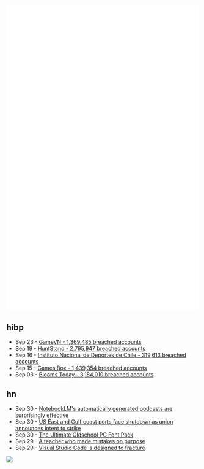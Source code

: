 ![Metrics](https://raw.githubusercontent.com/phixion/phixion/master/metrics.svg)

## hibp

<!--
for https://github.com/phixion/phixion/blob/main/.github/workflows/feeds.yml
-->
<!--START_SECTION:haveibeenpwnd-->
- Sep 23 - [GameVN - 1,369,485 breached accounts](https://haveibeenpwned.com/PwnedWebsites#GameVN)
- Sep 19 - [HuntStand - 2,795,947 breached accounts](https://haveibeenpwned.com/PwnedWebsites#HuntStand)
- Sep 16 - [Instituto Nacional de Deportes de Chile - 319,613 breached accounts](https://haveibeenpwned.com/PwnedWebsites#InstitutoNacionalDeDeportesDeChile)
- Sep 15 - [Games Box - 1,439,354 breached accounts](https://haveibeenpwned.com/PwnedWebsites#GamesBox)
- Sep 03 - [Blooms Today - 3,184,010 breached accounts](https://haveibeenpwned.com/PwnedWebsites#BloomsToday)
<!--END_SECTION:haveibeenpwnd-->

## hn

<!--
for https://github.com/phixion/phixion/blob/main/.github/workflows/feeds.yml
-->
<!--START_SECTION:hn-->
- Sep 30 - [NotebookLM's automatically generated podcasts are surprisingly effective](https://simonwillison.net/2024/Sep/29/notebooklm-audio-overview/)
- Sep 30 - [US East and Gulf coast ports face shutdown as union announces intent to strike](https://gcaptain.com/us-east-and-gulf-coast-ports-face-imminent-shutdown-as-union-announces-intent-to-strike/)
- Sep 30 - [The Ultimate Oldschool PC Font Pack](https://int10h.org/oldschool-pc-fonts/)
- Sep 29 - [A teacher who made mistakes on purpose](https://nik.art/the-teacher-who-made-mistakes-on-purpose/)
- Sep 29 - [Visual Studio Code is designed to fracture](https://ghuntley.com/fracture/)
<!--END_SECTION:hn-->

<!--
for https://yhype.me
-->
![](https://hit.yhype.me/github/profile?user_id=13013670)
